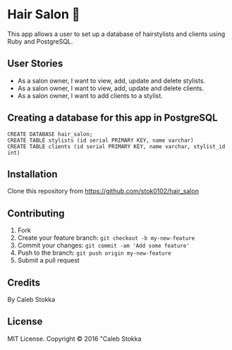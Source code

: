 # Hair Salon :haircut:

This app allows a user to set up a database of hairstylists and clients using Ruby and PostgreSQL.

## User Stories
* As a salon owner, I want to view, add, update and delete stylists.
* As a salon owner, I want to view, add, update and delete clients.
* As a salon owner, I want to add clients to a stylist.

## Creating a database for this app in PostgreSQL

    CREATE DATABASE hair_salon;
    CREATE TABLE stylists (id serial PRIMARY KEY, name varchar)
    CREATE TABLE clients (id serial PRIMARY KEY, name varchar, stylist_id int)

## Installation

Clone this repository from https://github.com/stok0102/hair_salon


## Contributing

1. Fork
2. Create your feature branch: `git checkout -b my-new-feature`
3. Commit your changes: `git commit -am 'Add some feature'`
4. Push to the branch: `git push origin my-new-feature`
5. Submit a pull request

## Credits

By Caleb Stokka

## License

MIT License. Copyright &copy; 2016 "Caleb Stokka
